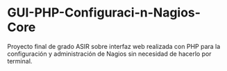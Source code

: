 # GUI-PHP-Configuraci-n-Nagios-Core
Proyecto final de grado ASIR sobre interfaz web realizada con PHP para la configuración y administración de Nagios sin necesidad de hacerlo por terminal.
